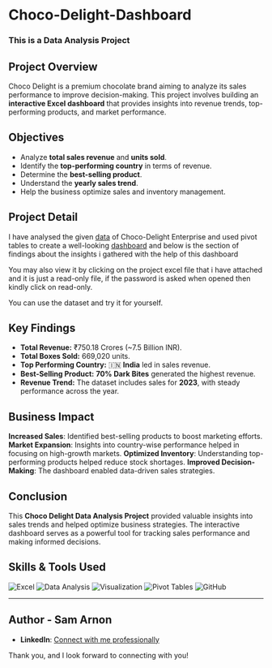 # Choco-Delight-Dashboard
### This is a Data Analysis Project

## Project Overview
Choco Delight is a premium chocolate brand aiming to analyze its sales performance to improve decision-making. This project involves building an **interactive Excel dashboard** that provides insights into revenue trends, top-performing products, and market performance.

## Objectives
- Analyze **total sales revenue** and **units sold**.
- Identify the **top-performing country** in terms of revenue.
- Determine the **best-selling product**.
- Understand the **yearly sales trend**.
- Help the business optimize sales and inventory management.

## Project Detail
I have analysed the given [data](https://1drv.ms/x/c/345c722944feb19c/EW8XHa3iSphDmiW4DVn8LisBl_oM7cpXmdiJg5ifJSe4KA?e=sCQMJ1) of Choco-Delight Enterprise and used pivot tables to create a well-looking [dashboard](https://1drv.ms/x/c/345c722944feb19c/EWigUbvsNK5IlhDo_3qL9RYBvPlVUgZvJGKkGe-rgMpxtQ?e=PLr6az) and below is the section of findings about the insights i gathered with the help of this dashboard

You may also view it by clicking on the project excel file that i have attached and it is just a read-only file, if the password is asked when opened then kindly click on read-only.

You can use the dataset and try it for yourself.

## Key Findings
- **Total Revenue:** ₹750.18 Crores (~7.5 Billion INR).
- **Total Boxes Sold:** 669,020 units.
- **Top Performing Country:** 🇮🇳 **India** led in sales revenue.
- **Best-Selling Product:** **70% Dark Bites** generated the highest revenue.
- **Revenue Trend:** The dataset includes sales for **2023**, with steady performance across the year.

## Business Impact
 **Increased Sales**: Identified best-selling products to boost marketing efforts.
 **Market Expansion**: Insights into country-wise performance helped in focusing on high-growth markets.
 **Optimized Inventory**: Understanding top-performing products helped reduce stock shortages.
 **Improved Decision-Making**: The dashboard enabled data-driven sales strategies.

## Conclusion
This **Choco Delight Data Analysis Project** provided valuable insights into sales trends and helped optimize business strategies. The interactive dashboard serves as a powerful tool for tracking sales performance and making informed decisions.

## Skills & Tools Used
![Excel](https://img.shields.io/badge/Microsoft%20Excel-217346?style=for-the-badge&logo=microsoftexcel&logoColor=white)
![Data Analysis](https://img.shields.io/badge/Data%20Analysis-FFD700?style=for-the-badge)
![Visualization](https://img.shields.io/badge/Data%20Visualization-1E90FF?style=for-the-badge)
![Pivot Tables](https://img.shields.io/badge/Pivot%20Tables-FF5733?style=for-the-badge)
![GitHub](https://img.shields.io/badge/GitHub-181717?style=for-the-badge&logo=github)

---
## Author - Sam Arnon
- **LinkedIn**: [Connect with me professionally](https://www.linkedin.com/in/arnon15acto/)

Thank you, and I look forward to connecting with you!





